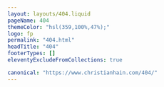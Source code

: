 ```yaml
---
layout: layouts/404.liquid
pageName: 404
themeColor: "hsl(359,100%,47%);"
logo: fp
permalink: "404.html"
headTitle: "404"
footerTypes: []
eleventyExcludeFromCollections: true

canonical: "https://www.christianhain.com/404/"
---
```

